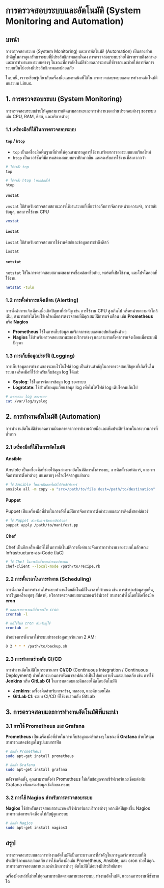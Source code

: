 # การตรวจสอบระบบและอัตโนมัติ (System Monitoring and Automation)

## บทนำ

การตรวจสอบระบบ (System Monitoring) และการอัตโนมัติ (Automation) เป็นสองส่วนสำคัญในการดูแลรักษาระบบที่มีประสิทธิภาพและมั่นคง การตรวจสอบระบบช่วยให้เราทราบถึงสถานะและการทำงานของระบบต่างๆ ในขณะที่การอัตโนมัติช่วยลดภาระงานที่ซ้ำซากและช่วยให้การจัดการระบบเป็นไปอย่างมีประสิทธิภาพและปลอดภัย

ในบทนี้, เราจะเรียนรู้เกี่ยวกับเครื่องมือและเทคนิคที่ใช้ในการตรวจสอบระบบและการทำงานอัตโนมัติบนระบบ Linux.

## 1. การตรวจสอบระบบ (System Monitoring)

การตรวจสอบระบบช่วยให้คุณสามารถติดตามสถานะและการทำงานของส่วนประกอบต่างๆ ของระบบ เช่น CPU, RAM, ดิสก์, และบริการต่างๆ

### 1.1 เครื่องมือที่ใช้ในการตรวจสอบระบบ

#### `top` / `htop`

- `top` เป็นเครื่องมือพื้นฐานที่ช่วยให้คุณสามารถดูการใช้งานทรัพยากรของระบบแบบเรียลไทม์
- `htop` เป็นเวอร์ชันที่มีการแสดงผลแบบกราฟิกมากขึ้น และรองรับการใช้งานที่สะดวกกว่า

```bash
# ใช้คำสั่ง top
top

# ใช้คำสั่ง htop (หากติดตั้ง)
htop
```

#### `vmstat`

`vmstat` ใช้สำหรับตรวจสอบสถานะการใช้งานระบบที่เกี่ยวข้องกับการจัดการหน่วยความจำ, การสลับข้อมูล, และการใช้งาน CPU

```bash
vmstat
```

#### `iostat`

`iostat` ใช้สำหรับตรวจสอบการใช้งานดิสก์และข้อมูลการเข้าถึงดิสก์

```bash
iostat
```

#### `netstat`

`netstat` ใช้ในการตรวจสอบสถานะของการเชื่อมต่อเครือข่าย, พอร์ตที่เปิดใช้งาน, และโปรโตคอลที่ใช้งาน

```bash
netstat -tuln
```

### 1.2 การตั้งค่าการแจ้งเตือน (Alerting)

การตั้งค่าการแจ้งเตือนเมื่อเกิดปัญหาที่สำคัญ เช่น การใช้งาน CPU สูงเกินไป หรือหน่วยความจำใกล้เต็ม, สามารถทำได้โดยใช้เครื่องมือการตรวจสอบที่มีคุณสมบัติการแจ้งเตือน เช่น **Prometheus** หรือ **Nagios**

- **Prometheus** ใช้ในการเก็บข้อมูลเมตริกจากระบบและแอปพลิเคชันต่างๆ
- **Nagios** ใช้สำหรับตรวจสอบสถานะของบริการต่างๆ และสามารถตั้งค่าการแจ้งเตือนเมื่อระบบมีปัญหา

### 1.3 การเก็บข้อมูลประวัติ (Logging)

การเก็บข้อมูลการทำงานของระบบไว้ในไฟล์ log เป็นส่วนสำคัญในการตรวจสอบปัญหาที่เกิดขึ้นในระบบ เครื่องมือที่ใช้สำหรับเก็บข้อมูล log ได้แก่:

- **Syslog**: ใช้ในการจัดการข้อมูล log ของระบบ
- **Logrotate**: ใช้สำหรับหมุนเวียนข้อมูล log เพื่อไม่ให้ไฟล์ log เติบโตจนเกินไป

```bash
# ตรวจสอบ log ของระบบ
cat /var/log/syslog
```

## 2. การทำงานอัตโนมัติ (Automation)

การทำงานอัตโนมัติช่วยลดความผิดพลาดจากการทำงานด้วยมือและเพิ่มประสิทธิภาพในกระบวนการที่ซ้ำซาก

### 2.1 เครื่องมือที่ใช้ในการอัตโนมัติ

#### **Ansible**

Ansible เป็นเครื่องมือที่ช่วยให้คุณสามารถอัตโนมัติการตั้งค่าระบบ, การติดตั้งซอฟต์แวร์, และการจัดการการตั้งค่าต่างๆ บนหลายๆ เครื่องได้จากศูนย์กลาง

```bash
# ใช้ Ansible ในการคัดลอกไฟล์ไปยังเซิร์ฟเวอร์
ansible all -m copy -a "src=/path/to/file dest=/path/to/destination"
```

#### **Puppet**

Puppet เป็นเครื่องมือที่ช่วยในการอัตโนมัติการจัดการการตั้งค่าระบบและการติดตั้งซอฟต์แวร์

```bash
# ใช้ Puppet สำหรับการจัดการเซิร์ฟเวอร์
puppet apply /path/to/manifest.pp
```

#### **Chef**

Chef เป็นอีกเครื่องมือที่ใช้ในการอัตโนมัติการตั้งค่าและจัดการการทำงานของระบบในลักษณะ Infrastructure-as-Code (IaC)

```bash
# ใช้ Chef ในการติดตั้งและกำหนดค่าระบบ
chef-client --local-mode /path/to/recipe.rb
```

### 2.2 การตั้งเวลาในการทำงาน (Scheduling)

การตั้งเวลาในการทำงานให้ระบบทำงานโดยอัตโนมัติในเวลาที่กำหนด เช่น การสำรองข้อมูลทุกคืน, การรีบูตเครื่องทุกๆ สัปดาห์, หรือการตรวจสอบสถานะของเซิร์ฟเวอร์ สามารถทำได้โดยใช้เครื่องมือ **cron**

```bash
# แสดงรายการงานที่ตั้งเวลาใน cron
crontab -l

# แก้ไขไฟล์ cron สำหรับผู้ใช้
crontab -e
```

ตัวอย่างการตั้งเวลาให้ระบบสำรองข้อมูลทุกวันเวลา 2 AM:

```bash
0 2 * * * /path/to/backup.sh
```

### 2.3 การทำงานร่วมกับ CI/CD

การทำงานอัตโนมัติในกระบวนการ **CI/CD** (Continuous Integration / Continuous Deployment) ช่วยให้กระบวนการพัฒนาซอฟต์แวร์เป็นไปอย่างราบรื่นและปลอดภัย เช่น การใช้ **Jenkins** หรือ **GitLab CI** ในการทดสอบและดีพลอยโค้ดโดยอัตโนมัติ

- **Jenkins**: เครื่องมือสำหรับการสร้าง, ทดสอบ, และดีพลอยโค้ด
- **GitLab CI**: ระบบ CI/CD ที่ใช้งานร่วมกับ GitLab

## 3. การตรวจสอบและการทำงานอัตโนมัติที่แนะนำ

### 3.1 การใช้ **Prometheus** และ **Grafana**

**Prometheus** เป็นเครื่องมือที่ช่วยในการเก็บข้อมูลเมตริกต่างๆ ในขณะที่ **Grafana** ช่วยให้คุณสามารถแสดงข้อมูลในรูปแบบกราฟิก

```bash
# ติดตั้ง Prometheus
sudo apt-get install prometheus

# ติดตั้ง Grafana
sudo apt-get install grafana
```

หลังจากติดตั้ง, คุณสามารถตั้งค่า Prometheus ให้เก็บข้อมูลจากเซิร์ฟเวอร์และเชื่อมต่อกับ Grafana เพื่อแสดงข้อมูลเชิงลึกของระบบ

### 3.2 การใช้ **Nagios** สำหรับการตรวจสอบระบบ

**Nagios** ใช้สำหรับตรวจสอบสถานะของเซิร์ฟเวอร์และบริการต่างๆ หากเกิดปัญหาขึ้น Nagios สามารถส่งการแจ้งเตือนให้กับผู้ดูแลระบบ

```bash
# ติดตั้ง Nagios
sudo apt-get install nagios3
```

## สรุป

การตรวจสอบระบบและการทำงานอัตโนมัติเป็นกระบวนการที่สำคัญในการดูแลรักษาระบบที่มีประสิทธิภาพและปลอดภัย การใช้เครื่องมือเช่น Prometheus, Ansible, และ cron ช่วยให้คุณสามารถตรวจสอบสถานะและดำเนินการต่างๆ อัตโนมัติได้อย่างมีประสิทธิภาพ

เครื่องมือเหล่านี้ช่วยให้คุณสามารถติดตามสถานะของระบบ, ทำงานอัตโนมัติ, และลดภาระงานที่ซ้ำซากได้